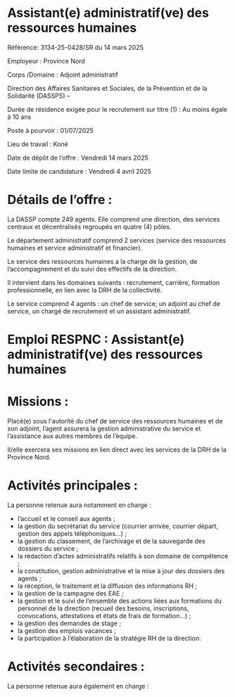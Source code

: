 # Assistant(e) administratif(ve) des ressources humaines

Référence: 3134-25-0428/SR du 14 mars 2025

Employeur : Province Nord

Corps /Domaine : Adjoint administratif

Direction des Affaires Sanitaires et Sociales, de la Prévention et de la Solidarité (DASSPS) –

Durée de résidence exigée pour le recrutement sur titre (1) : Au moins égale à 10 ans

Poste à pourvoir : 01/07/2025

Lieu de travail : Koné

Date de dépôt de l’offre : Vendredi 14 mars 2025

Date limite de candidature : Vendredi 4 avril 2025

# Détails de l’offre :

La DASSP compte 249 agents. Elle comprend une direction, des services centraux et décentralisés regroupés en quatre (4) pôles.

Le département administratif comprend 2 services (service des ressources humaines et service administratif et financier).

Le service des ressources humaines a la charge de la gestion, de l’accompagnement et du suivi des effectifs de la direction.

Il intervient dans les domaines suivants : recrutement, carrière, formation professionnelle, en lien avec la DRH de la collectivité.

Le service comprend 4 agents : un chef de service; un adjoint au chef de service, un chargé de recrutement et un assistant administratif.

# Emploi RESPNC : Assistant(e) administratif(ve) des ressources humaines

# Missions :

Placé(e) sous l'autorité du chef de service des ressources humaines et de son adjoint, l’agent assurera la gestion administrative du service et l’assistance aux autres membres de l’équipe.

Il/elle exercera ses missions en lien direct avec les services de la DRH de la Province Nord.

# Activités principales :

La personne retenue aura notamment en charge :

- l’accueil et le conseil aux agents ;
- la gestion du secrétariat du service (courrier arrivée, courrier départ, gestion des appels téléphoniques…) ;
- la gestion du classement, de l’archivage et de la sauvegarde des dossiers du service ;
- la rédaction d’actes administratifs relatifs à son domaine de compétence ;
- la constitution, gestion administrative et la mise à jour des dossiers des agents ;
- la réception, le traitement et la diffusion des informations RH ;
- la gestion de la campagne des EAE ;
- la gestion et le suivi de l’ensemble des actions liées aux formations du personnel de la direction (recueil des besoins, inscriptions, convocations, attestations et états de frais de formation…) ;
- la gestion des demandes de stage ;
- la gestion des emplois vacances ;
- la participation à l’élaboration de la stratégie RH de la direction.

# Activités secondaires :

La personne retenue aura également en charge :